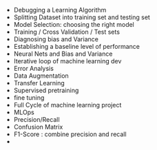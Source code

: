 - Debugging a Learning Algorithm
- Splitting Dataset into training set and testing set
- Model Selection: choosing the right model
- Training / Cross Validation / Test sets
- Diagnosing bias and Variance
- Establishing a baseline level of performance
- Neural Nets and Bias and Variance
- Iterative loop of machine learning dev
- Error Analysis
- Data Augmentation
- Transfer Learning
- Supervised pretraining
- fine tuning
- Full Cycle of machine learning project
- MLOps
- Precision/Recall
- Confusion Matrix
- F1-Score : combine precision and recall
- 